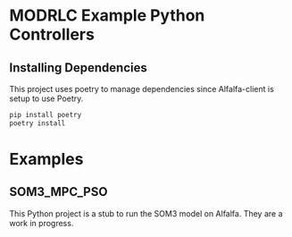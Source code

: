 # MODRLC Example Python Controllers

## Installing Dependencies
This project uses poetry to manage dependencies since Alfalfa-client is setup to use Poetry.

```bash
pip install poetry
poetry install

```

# Examples

## SOM3_MPC_PSO

This Python project is a stub to run the SOM3 model on Alfalfa. They are a work in progress.
